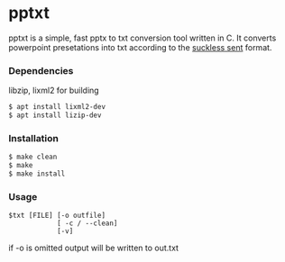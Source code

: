 # pptxt
pptxt is a simple, fast pptx to txt conversion tool written in C.
It converts powerpoint presetations into txt according to the [suckless sent](https://tools.suckless.org/sent/ "suckless sent") format.

### Dependencies

libzip, lixml2 for building

```sh
$ apt install lixml2-dev
$ apt install lizip-dev
```

### Installation

```sh
$ make clean
$ make
$ make install
```

### Usage

```
$txt [FILE] [-o outfile]
			[ -c / --clean]
			[-v]
```

if -o is omitted output will be written to out.txt

